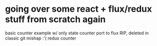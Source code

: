 # going over some react + flux/redux stuff from scratch again

basic counter example w/ only state
counter port to flux RIP, deleted in classic git mishap :'(
redux counter